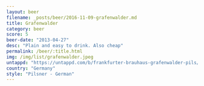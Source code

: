 ```yaml
---
layout: beer
filename: _posts/beer/2016-11-09-grafenwalder.md
title: Grafenwalder
category: beer
score: 5
beer-date: "2013-04-27"
desc: "Plain and easy to drink. Also cheap"
permalink: /beer/:title.html
img: /img/list/grafenwalder.jpeg
untappd: "https://untappd.com/b/frankfurter-brauhaus-grafenwalder-pils/67076"
country: "Germany"
style: "Pilsner - German"
---
```

